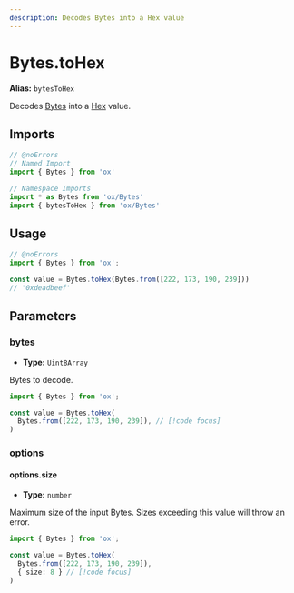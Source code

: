 ```yaml
---
description: Decodes Bytes into a Hex value
---
```


# Bytes.toHex

**Alias:** `bytesToHex`

Decodes [Bytes](/api/bytes) into a [Hex](#TODO) value.

## Imports

```ts twoslash
// @noErrors
// Named Import 
import { Bytes } from 'ox'

// Namespace Imports
import * as Bytes from 'ox/Bytes'
import { bytesToHex } from 'ox/Bytes'
```

## Usage

```ts twoslash
// @noErrors
import { Bytes } from 'ox';

const value = Bytes.toHex(Bytes.from([222, 173, 190, 239]))
// '0xdeadbeef'
```

## Parameters

### bytes

- **Type:** `Uint8Array`

Bytes to decode.

```ts twoslash
import { Bytes } from 'ox';

const value = Bytes.toHex(
  Bytes.from([222, 173, 190, 239]), // [!code focus]
)
```

### options

#### options.size

- **Type:** `number`

Maximum size of the input Bytes. Sizes exceeding this value will throw an error.

```ts twoslash
import { Bytes } from 'ox';

const value = Bytes.toHex(
  Bytes.from([222, 173, 190, 239]), 
  { size: 8 } // [!code focus]
)
```
